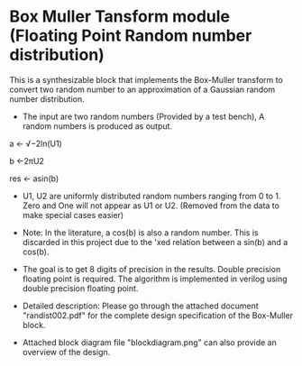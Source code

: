 # Box Muller Tansform module (Floating Point Random number distribution)
This is a synthesizable block that implements the Box-Muller transform to convert two random number to an approximation of a Gaussian random number distribution.

* The input are two random numbers (Provided by a test bench), A random numbers is produced as output.

 a ← √−2ln(U1)
 
 b ←2πU2
 
 res ← asin(b)
 
* U1, U2 are uniformly distributed random numbers ranging from 0 to 1. Zero and One will not appear as U1 or U2. (Removed from the data to make special cases easier)

* Note: In the literature, a cos(b) is also a random number. This is discarded in this project due to the 'xed relation between a sin(b) and a cos(b).

* The goal is to get 8 digits of precision in the results. Double precision floating point is required. The algorithm is implemented in verilog using double precision floating point.

* Detailed description: Please go through the attached document "randist002.pdf" for the complete design specification of the Box-Muller block.

* Attached block diagram file "blockdiagram.png" can also provide an overview of the design.

